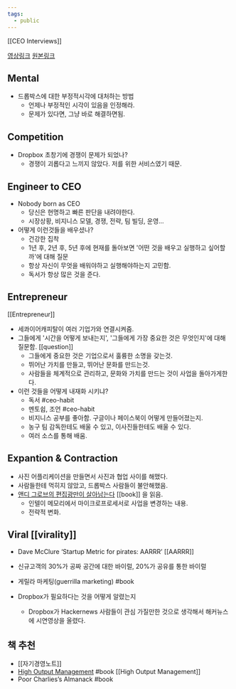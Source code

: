 ```yaml
---
tags:
  - public
---
```

[[CEO Interviews]] 

[영상링크](https://youtu.be/eN0RB0SYGhA)
[원본링크](https://youtu.be/U_g-fBfPOF8)

## Mental

* 드롭박스에 대한 부정적시각에 대처하는 방법
	* 언제나 부정적인 시각이 있음을 인정해라.
	* 문제가 있다면, 그냥 바로 해결하면됨.

## Competition

* Dropbox 초창기에 경쟁이 문제가 되었나?
	* 경쟁이 괴롭다고 느끼지 않았다. 저를 위한 서비스였기 때문.

## Engineer to CEO

* Nobody born as CEO
	* 당신은 현명하고 빠른 판단을 내려야한다.
	* 시장상황, 비지니스 모델, 경쟁, 전략, 팀 빌딩, 운영...
* 어떻게 이런것들을 배우셨나?
	* 건강한 집착
	* 1년 후, 2년 후, 5년 후에 현재를 돌아보면 '어떤 것을 배우고 실행하고 싶어할까'에 대해 질문
	* 항상 자신이 무엇을 배워야하고 실행해야하는지 고민함.
	* 독서가 항상 많은 것을 준다. 

## Entrepreneur
[[Entrepreneur]]

* 세콰이어캐피탈이 여러 기업가와 연결시켜줌.
* 그들에게 '시간을 어떻게 보내는지', '그들에게 가장 중요한 것은 무엇인지'에 대해 질문함. [[question]]
	* 그들에게 중요한 것은 기업으로서 훌륭한 소명을 갖는것.
	* 뛰어난 가치를 만들고, 뛰어난 문화를 만드는것.
	* 사람들을 체계적으로 관리하고, 문화와 가치를 만드는 것이 사업을 돌아가게한다.
* 이런 것들을 어떻게 내재화 시키냐?
	* 독서 #ceo-habit
	* 멘토쉽, 조언 #ceo-habit 
	* 비지니스 공부를 좋아함. 구글이나 페이스북이 어떻게 만들어졌는지.
	* 농구 팀 감독한테도 배울 수 있고, 이사진들한테도 배울 수 있다.
	* 여러 소스를 통해 배움.

## Expantion & Contraction

* 사진 어플리케이션을 만들면서 사진과 협업 사이를 해맸다.
* 사람들한테 먹히지 않았고, 드롭박스 사람들이 불안해했음.
* [앤디 그로브의 편집광만이 살아남는다](http://www.yes24.com/Product/Goods/102360767) [[book]] 을 읽음.
	* 인텔이 메모리에서 마이크로프로세서로 사업을 변경하는 내용.
	* 전략적 변화.


## Viral  [[virality]]

* Dave McClure ‘Startup Metric for pirates: AARRR’  [[AARRR]]
* 신규고객의 30%가 공짜 공간에 대한 바이럴, 20%가 공유를 통한 바이럴
* 게릴라 마케팅(guerrilla marketing) #book 

* Dropbox가 필요하다는 것을 어떻게 알렸는지
	* Dropbox가 Hackernews 사람들이 관심 가질만한 것으로 생각해서 해커뉴스에 시연영상을 올렸다.

## 책 추천 

* [[자기경영노트]]
* [High Output Management](http://www.yes24.com/Product/Goods/62493009) #book [[High Output Management]]
* Poor Charlies’s Almanack #book 